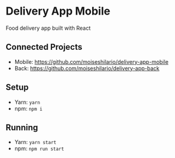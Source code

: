 # Delivery App Mobile

Food delivery app built with React

## Connected Projects
- Mobile: https://github.com/moiseshilario/delivery-app-mobile
- Back: https://github.com/moiseshilario/delivery-app-back

## Setup

* Yarn: `yarn`
* npm: `npm i`

## Running
  * Yarn: `yarn start`
  * npm: `npm run start`
